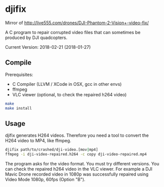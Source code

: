 # djifix

Mirror of http://live555.com/drones/DJI-Phantom-2-Vision+-video-fix/

A C program to repair corrupted video files that can sometimes be produced by DJI quadcopters.

Current Version: 2018-02-21 (2018-01-27)
  
## Compile

Prerequisites:
* C Compiler (LLVM / XCode in OSX, gcc in other envs)
* ffmpeg
* VLC viewer (optional, to check the repaired h264 video)

```bash
make
make install
```

## Usage
djifix generates H264 videos. Therefore you need a tool to convert the H264 video to MP4, like ffmpeg.

```bash
djifix path/to/crashed/dji-video.[mov|mp4]
ffmpeg -i dji-video-repaired.h264 -c copy dji-video-repaired.mp4
```

The program asks for the video format. You must try different versions. You can check the repaired h264 video in the VLC viewer. 
For example a DJI Mavic Drone recorded video in 1080p was successfully repaired using Video Mode 1080p, 60fps (Option "B").
